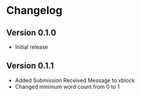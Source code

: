 # Changelog

## Version 0.1.0
* Initial release

## Version 0.1.1
* Added Submission Received Message to xblock
* Changed minimum word count from 0 to 1
